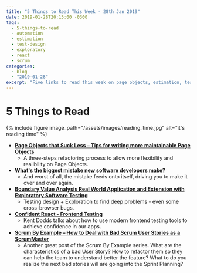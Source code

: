 ```yaml
---
title: "5 Things to Read This Week - 28th Jan 2019"
date: 2019-01-28T20:15:00 -0300
tags:
  - 5-things-to-read
  - automation
  - estimation
  - test-design
  - exploratory
  - react
  - scrum
categories:
  - blog
  - "2019-01-28"
excerpt: "Five links to read this week on page objects, estimation, test design + exploration, react testing, and user stories"
---
```


# 5 Things to Read

{% include figure image_path="/assets/images/reading_time.jpg" alt="it's reading time" %}

- **[Page Objects that Suck Less – Tips for writing more maintainable Page Objects](https://johnfergusonsmart.com/page-objects-that-suck-less-tips-for-writing-more-maintainable-page-objects/)**
  - A three-steps refactoring process to allow more flexibility and realibility on Page Objects.
- **[What's the biggest mistake new software developers make?](https://www.quora.com/Whats-the-biggest-mistake-new-software-developers-make/answer/Christopher-Reiss?ch=2&share=f29e1be8&srid=zRMF)**
  - And worst of all, the mistake feeds onto itself, driving you to make it over and over again.
- **[Boundary Value Analysis Real World Application and Extension with Exploratory Software Testing](https://www.youtube.com/watch?v=iAZzxk1z0r4)**
  - Testing design + Exploration to find deep problems - even some cross-browser bugs.
- **[Confident React - Frontend Testing](https://www.youtube.com/watch?v=eg_TFYF_cKM)**
  - Kent Dodds talks about how to use modern frontend testing tools to achieve confidence in our apps.
- **[Scrum By Example – How to Deal with Bad Scrum User Stories as a ScrumMaster](https://agilepainrelief.com/notesfromatooluser/2019/01/deal-with-bad-scrum-user-stories-as-a-scrummaster.html)**
  - Another great post of the Scrum By Example series. What are the characteristics of a bad User Story? How to refactor them so they can help the team to understand better the feature? What to do you realize the next bad stories will are going into the Sprint Planning?
